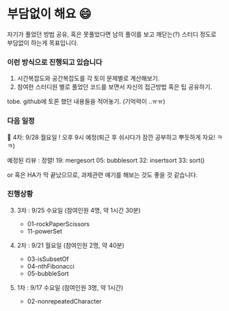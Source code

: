 # 부담없이 해요 :smile:  


자기가 풀었던 방법 공유, 혹은 못풀었다면 남의 풀이를 보고 깨닫는(?) 스터디 정도로 부담없이 하는게 목표입니다. 





### 이런 방식으로 진행되고 있습니다

1. 시간복잡도와 공간복잡도를 각 토이 문제별로 계산해보기. 
2. 참여한 스터디원 별로 풀었던 코드를 보면서 자신의 접근방법 혹은 팁 공유하기. 

tobe. github에 토론 했던 내용들을 적어놓기. (기억력이 ..ㅠㅠ)





### 다음 일정 
:running: 4차: 9/28 월요일 ! 오후 9시 예정(퇴근 후 쉬시다가 잠깐 공부하고 뿌듯하게 자요! ㅋㅋ)

예정된 리뷰 : 정렬!
19: mergesort
05: bubblesort
32: insertsort
33: sort()

or 혹은 HA가 막 끝났으므로, 과제관련 얘기를 해보는 것도 좋을 것 같습니다. 

### 진행상황

3. 3차 : 9/25 수요일 (참여인원 4명, 약 1시간 30분)
   - 01-rockPaperScissors
   - 11-powerSet


2. 2차 : 9/21 월요일 (참여인원 2명, 약 40분)
    - 03-isSubsetOf
    - 04-nthFibonacci
    - 05-bubbleSort

1. 1차 : 9/17 수요일 (참여인원 3명, 약 1시간)
    - 02-nonrepeatedCharacter
